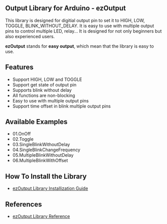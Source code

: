 ## Output Library for Arduino - ezOutput
This library is designed for digitial output pin to set it to HIGH, LOW, TOGGLE, BLINK_WITHOUT_DELAY. It is easy to use with multiple output pins to control multiple LED, relay... It is designed for not only beginners but also experienced users.

**ezOutput** stands for **easy output**, which mean that the library is easy to use.

Features
----------------------------
* Support HIGH, LOW and TOGGLE
* Support get state of output pin
* Supports blink without delay
* All functions are non-blocking
* Easy to use with multiple output pins
* Support time offset in blink multiple output pins 

Available Examples
----------------------------
* 01.OnOff
* 02.Toggle
* 03.SingleBlinkWithoutDelay
* 04.SingleBlinkChangeFrequency
* 05.MultipleBlinkWithoutDelay
* 06.MultipleBlinkWithOffset

How To Install the Library
----------------------------
* [ezOutput Library Installization Guide](https://arduinogetstarted.com/tutorials/arduino-output-library)

References
----------------------------
* [ezOutput Library Reference](https://arduinogetstarted.com/tutorials/arduino-output-library)
